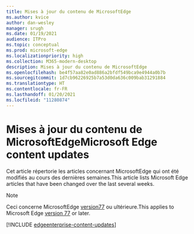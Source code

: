 ```yaml
---
title: Mises à jour du contenu de MicrosoftEdge
ms.author: kvice
author: dan-wesley
manager: srugh
ms.date: 01/19/2021
audience: ITPro
ms.topic: conceptual
ms.prod: microsoft-edge
ms.localizationpriority: high
ms.collection: M365-modern-desktop
description: Mises à jour du contenu de MicrosoftEdge
ms.openlocfilehash: be4f57aa82e0ad886a2bfdf549bca9e4944a0b7b
ms.sourcegitcommit: 1d7cb96226925b7a53d0da636c009bab31291884
ms.translationtype: HT
ms.contentlocale: fr-FR
ms.lasthandoff: 01/20/2021
ms.locfileid: "11280874"
---
```

# <span data-ttu-id="b4307-103">Mises à jour du contenu de MicrosoftEdge</span><span class="sxs-lookup"><span data-stu-id="b4307-103">Microsoft Edge content updates</span></span>

<span data-ttu-id="b4307-104">Cet article répertorie les articles concernant MicrosoftEdge qui ont été modifiés au cours des dernières semaines.</span><span class="sxs-lookup"><span data-stu-id="b4307-104">This article lists Microsoft Edge articles that have been changed over the last several weeks.</span></span>

> [!NOTE]
> <span data-ttu-id="b4307-105">Ceci concerne MicrosoftEdge [version77](https://support.microsoft.com/help/4027011/microsoft-edge-find-out-which-version-you-have?ocid=MicrosoftStore-EdgeVersion) ou ultérieure.</span><span class="sxs-lookup"><span data-stu-id="b4307-105">This applies to Microsoft Edge [version 77](https://support.microsoft.com/help/4027011/microsoft-edge-find-out-which-version-you-have?ocid=MicrosoftStore-EdgeVersion) or later.</span></span>

[!INCLUDE [edgeenterprise-content-updates](./includes/edgeenterprise-content-updates.md)]
